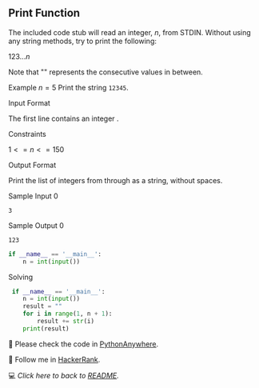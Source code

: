 ## Print Function

The included code stub will read an integer, $n$, from STDIN.
Without using any string methods, try to print the following:

$123...n$

Note that "" represents the consecutive values in between.

Example
$n=5$
Print the string `12345`.

Input Format

The first line contains an integer .

Constraints

$1<=n<=150$

Output Format

Print the list of integers from  through  as a string, without spaces.

Sample Input 0

`3`

Sample Output 0

`123`

```python
if __name__ == '__main__':
    n = int(input())
```

Solving

```python
 if __name__ == '__main__':
    n = int(input())
    result = ""
    for i in range(1, n + 1):
        result += str(i)
    print(result)
```

:snake: Please check the code in [PythonAnywhere](https://www.pythonanywhere.com/user/mayannaoliveira/shares/e708905cd660496481e5068f65f77401/).

:rocket: Follow me in [HackerRank](https://www.hackerrank.com/profile/mayannait). 

:computer: _Click here to back to [README](/README.md)._